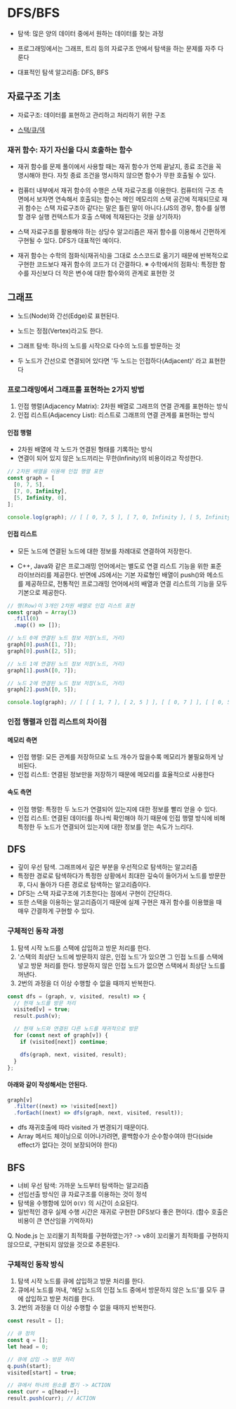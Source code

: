 # DFS/BFS

- 탐색: 많은 양의 데이터 중에서 원하는 데이터를 찾는 과정

- 프로그래밍에서는 그래프, 트리 등의 자료구조 안에서 탐색을 하는 문제를 자주 다룬다

- 대표적인 탐색 알고리즘: DFS, BFS

## 자료구조 기초

- 자료구조: 데이터를 표현하고 관리하고 처리하기 위한 구조

- [스택/큐/덱](./data-structure/stack_queue_deque.md)

### 재귀 함수: 자기 자신을 다시 호출하는 함수

- 재귀 함수를 문제 풀이에서 사용할 때는 재귀 함수가 언제 끝날지, 종료 조건을 꼭 명시해야 한다. 자칫 종료 조건을 명시하지 않으면 함수가 무한 호출될 수 있다.

- 컴퓨터 내부에서 재귀 함수의 수행은 스택 자료구조를 이용한다. 컴퓨터의 구조 측면에서 보자면 연속해서 호출되는 함수는 메인 메모리의 스택 공간에 적재되므로 재귀 함수는 스택 자료구조아 같다는 말은 틀린 말이 아니다.(JS의 경우, 함수를 실행할 경우 실행 컨텍스트가 호출 스택에 적재된다는 것을 상기하자)

- 스택 자료구조를 활용해야 하는 상당수 알고리즘은 재귀 함수를 이용해서 간편하게 구현될 수 있다. DFS가 대표적인 예이다.

- 재귀 함수는 수학의 점화식(재귀식)을 그대로 소스코드로 옮기기 때문에 반복적으로 구현한 코드보다 재귀 함수의 코드가 더 간결하다.
  ※ 수학에서의 점화식: 특정한 함수를 자신보다 더 작은 변수에 대한 함수와의 관계로 표현한 것

## 그래프

- 노드(Node)와 간선(Edge)로 표현된다.
- 노드는 정점(Vertex)라고도 한다.

- 그래프 탐색: 하나의 노드를 시작으로 다수의 노드를 방문하는 것
- 두 노드가 간선으로 연결되어 있다면 '두 노드는 인접하다(Adjacent)' 라고 표현한다

### 프로그래밍에서 그래프를 표현하는 2가지 방법

1. 인접 행렬(Adjacency Matrix): 2차원 배열로 그래프의 연결 관계를 표현하는 방식
2. 인접 리스트(Adjacency List): 리스트로 그래프의 연결 관계를 표현하는 방식

#### 인접 행렬

- 2차원 배열에 각 노드가 연결된 형태를 기록하는 방식
- 연결이 되어 있지 않은 노드끼리는 무한(Infinity)의 비용이라고 작성한다.

```js
// 2차원 배열을 이용해 인접 행렬 표현
const graph = [
  [0, 7, 5],
  [7, 0, Infinity],
  [5, Infinity, 0],
];

console.log(graph); // [ [ 0, 7, 5 ], [ 7, 0, Infinity ], [ 5, Infinity, 0 ] ]
```

#### 인접 리스트

- 모든 노드에 연결된 노드에 대한 정보를 차례대로 연결하여 저장한다.

- C++, Java와 같은 프로그래밍 언어에서는 별도로 연결 리스트 기능을 위한 표준 라이브러리를 제공한다. 반면에 JS에서는 기본 자료형인 배열이 push()와 메소드를 제공하므로, 전통적인 프로그래밍 언어에서의 배열과 연결 리스트의 기능을 모두 기본으로 제공한다.

```js
// 행(Row)이 3개인 2차원 배열로 인접 리스트 표현
const graph = Array(3)
  .fill(0)
  .map(() => []);

// 노드 0에 연결된 노드 정보 저장(노드, 거리)
graph[0].push([1, 7]);
graph[0].push([2, 5]);

// 노드 1에 연결된 노드 정보 저장(노드, 거리)
graph[1].push([0, 7]);

// 노드 2에 연결된 노드 정보 저장(노드, 거리)
graph[2].push([0, 5]);

console.log(graph); // [ [ [ 1, 7 ], [ 2, 5 ] ], [ [ 0, 7 ] ], [ [ 0, 5 ] ] ]
```

### 인접 행렬과 인접 리스트의 차이점

#### 메모리 측면

- 인접 행렬: 모든 관계를 저장하므로 노드 개수가 많을수록 메모리가 불필요하게 낭비된다.
- 인접 리스트: 연결된 정보만을 저장하기 때문에 메모리를 효율적으로 사용한다

#### 속도 측면

- 인접 행렬: 특정한 두 노드가 연결되어 있는지에 대한 정보를 빨리 얻을 수 있다.
- 인접 리스트: 연결된 데이터를 하나씩 확인해야 하기 때문에 인접 행렬 방식에 비해 특정한 두 노드가 연결되어 있는지에 대한 정보를 얻는 속도가 느리다.

## DFS

- 깊이 우선 탐색. 그래프에서 깊은 부분을 우선적으로 탐색하는 알고리즘
- 특정한 경로로 탐색하다가 특정한 상황에서 최대한 깊숙이 들어가서 노드를 방문한 후, 다시 돌아가 다른 경로로 탐색하는 알고리즘이다.
- DFS는 스택 자료구조에 기초한다는 점에서 구현이 간단하다.
- 또한 스택을 이용하는 알고리즘이기 때문에 실제 구현은 재귀 함수를 이용했을 때 매우 간결하게 구현할 수 있다.

### 구체적인 동작 과정

1. 탐색 시작 노드를 스택에 삽입하고 방문 처리를 한다.
2. '스택의 최상단 노드에 방문하지 않은, 인접 노드'가 있으면 그 인접 노드를 스택에 넣고 방문 처리를 한다. 방문하지 않은 인접 노드가 없으면 스택에서 최상단 노드를 꺼낸다.
3. 2번의 과정을 더 이상 수행할 수 없을 때까지 반복한다.

```js
const dfs = (graph, v, visited, result) => {
  // 현재 노드를 방문 처리
  visited[v] = true;
  result.push(v);

  // 현재 노드와 연결된 다른 노드를 재귀적으로 방문
  for (const next of graph[v]) {
    if (visited[next]) continue;

    dfs(graph, next, visited, result);
  }
};
```

#### 아래와 같이 작성해서는 안된다.

```js
graph[v]
  .filter((next) => !visited[next])
  .forEach((next) => dfs(graph, next, visited, result));
```

- dfs 재귀호출에 따라 visited 가 변경되기 때문이다.
- Array 메서드 체이닝으로 이어나가려면, 콜백함수가 순수함수여야 한다(side effect가 없다는 것이 보장되어야 한다)

## BFS

- 너비 우선 탐색: 가까운 노드부터 탐색하는 알고리즘
- 선입선출 방식인 큐 자료구조를 이용하는 것이 정석
- 탐색을 수행함에 있어 `O(V)` 의 시간이 소요된다.
- 일반적인 경우 실제 수행 시간은 재귀로 구현한 DFS보다 좋은 편이다. (함수 호출은 비용이 큰 연산임을 기억하자)

Q. Node.js 는 꼬리물기 최적화를 구현하였는가? -> v8이 꼬리물기 최적화를 구현하지 않으므로, 구현되지 않았을 것으로 추론된다.

### 구체적인 동작 방식

1. 탐색 시작 노드를 큐에 삽입하고 방문 처리를 한다.
2. 큐에서 노드를 꺼내, '해당 노드의 인접 노드 중에서 방문하지 않은 노드'를 모두 큐에 삽입하고 방문 처리를 한다.
3. 2번의 과정을 더 이상 수행할 수 없을 때까지 반복한다.

```js
const result = [];

// 큐 정의
const q = [];
let head = 0;

// 큐에 삽입 -> 방문 처리
q.push(start);
visited[start] = true;

// 큐에서 하나의 원소를 뽑기 -> ACTION
const curr = q[head++];
result.push(curr); // ACTION
```
